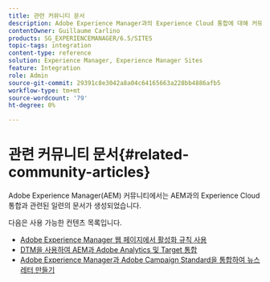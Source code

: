 ```yaml
---
title: 관련 커뮤니티 문서
description: Adobe Experience Manager과의 Experience Cloud 통합에 대해 커뮤니티에서 생성한 문서 목록을 검색합니다.
contentOwner: Guillaume Carlino
products: SG_EXPERIENCEMANAGER/6.5/SITES
topic-tags: integration
content-type: reference
solution: Experience Manager, Experience Manager Sites
feature: Integration
role: Admin
source-git-commit: 29391c8e3042a8a04c64165663a228bb4886afb5
workflow-type: tm+mt
source-wordcount: '79'
ht-degree: 0%

---
```


# 관련 커뮤니티 문서{#related-community-articles}

Adobe Experience Manager(AEM) 커뮤니티에서는 AEM과의 Experience Cloud 통합과 관련된 일련의 문서가 생성되었습니다.

다음은 사용 가능한 컨텐츠 목록입니다.

* [Adobe Experience Manager 웹 페이지에서 활성화 규칙 사용](https://helpx.adobe.com/experience-manager/using/dtm.html)
* [DTM을 사용하여 AEM과 Adobe Analytics 및 Target 통합](https://helpx.adobe.com/experience-manager/using/integrate-digital-marketing-solutions.html)
* [Adobe Experience Manager과 Adobe Campaign Standard을 통합하여 뉴스레터 만들기](https://helpx.adobe.com/experience-manager/using/aem_campaign.html)
